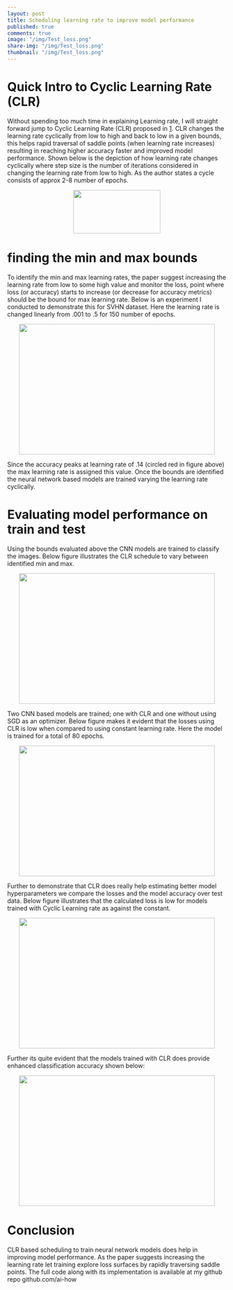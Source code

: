 ```yaml
---
layout: post
title: Scheduling learning rate to improve model performance 
published: true
comments: true
image: "/img/Test_loss.png"
share-img: "/img/Test_loss.png"
thumbnail: "/img/Test_loss.png"
---
```

# Quick Intro to Cyclic Learning Rate (CLR)

Without spending too much time in explaining Learning rate, I will straight forward jump to Cyclic Learning Rate (CLR) proposed in [1](https://arxiv.org/pdf/1506.01186.pdf). CLR changes the learning rate cyclically from low to high and back to low in a given bounds, this helps rapid traversal of saddle points (when learning rate increases) resulting in reaching higher accuracy faster and improved model performance. Shown below is the depiction of how learning rate changes cyclically where step size is the number of iterations considered in changing the learning rate from low to high. As the author states a cycle consists of approx 2-8 number of epochs.

<p align="center"> <img src="https://ai-how.github.io/img/CLR.png" width="200" height="100" /> </p>

# finding the min and max bounds

To identify the min and max learning rates, the paper suggest increasing the learning rate from low to some high value and monitor the loss, point where loss (or accuracy) starts to increase (or decrease for accuracy metrics) should be the bound for max learning rate. Below is an experiment I conducted to demonstrate this for SVHN dataset. Here the learning rate is changed linearly from .001 to .5 for 150 number of epochs.

<p align="center"> <img src="https://ai-how.github.io/img/min_max.png" width="450" height="300" /> </p>
Since the accuracy peaks at learning rate of .14 (circled red in figure above) the max learning rate is assigned this value. Once the bounds are identified the neural network based models are trained varying the learning rate cyclically.

# Evaluating model performance on train and test

Using the bounds evaluated above the CNN models are trained to classify the images. Below figure illustrates the CLR schedule to vary between identified min and max.

<p align="center"> <img src="https://ai-how.github.io/img/CLR_schedule.png" width="450" height="300" /> </p>

Two CNN based models are trained; one with CLR and one without using SGD as an optimizer. Below figure makes it evident that the losses using CLR is low when compared to using constant learning rate. Here the model is trained for a total of 80 epochs.

<p align="center"> <img src="https://ai-how.github.io/img/Train_loss.png" width="450" height="300" /> </p>

Further to demonstrate that CLR does really help estimating better model hyperparameters we compare the losses and the model accuracy over test data. Below figure illustrates that the calculated loss is low for models trained with Cyclic Learning rate as against the constant.

<p align="center"> <img src="https://ai-how.github.io/img/Test_loss.png" width="450" height="300" /> </p>

Further its quite evident that the models trained with CLR does provide enhanced classification accuracy shown below:


<p align="center"> <img src="https://ai-how.github.io/img/Test_accuracy.png" width="450" height="300" /> </p>

# Conclusion

CLR based scheduling to train neural network models does help in improving model performance. As the paper suggests increasing the learning rate let training explore loss surfaces by rapidly traversing saddle points. The full code along with its implementation is available at my github repo github.com/ai-how
